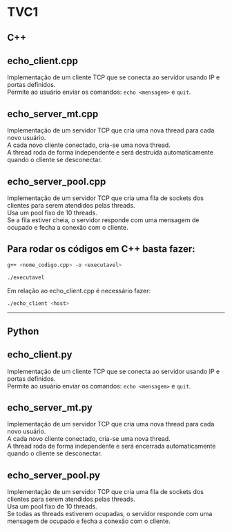 # TVC1

## C++

## echo_client.cpp

Implementação de um cliente TCP que se conecta ao servidor usando IP e portas definidos.  
Permite ao usuário enviar os comandos: `echo <mensagem>` e `quit`.

## echo_server_mt.cpp

Implementação de um servidor TCP que cria uma nova thread para cada novo usuário.  
A cada novo cliente conectado, cria-se uma nova thread.  
A thread roda de forma independente e será destruída automaticamente quando o cliente se desconectar.

## echo_server_pool.cpp

Implementação de um servidor TCP que cria uma fila de sockets dos clientes para serem atendidos pelas threads.  
Usa um pool fixo de 10 threads.  
Se a fila estiver cheia, o servidor responde com uma mensagem de ocupado e fecha a conexão com o cliente.

## Para rodar os códigos em C++ basta fazer:
```bash
g++ <nome_codigo.cpp> -o <executavel>

./executavel
```

Em relação ao echo_client.cpp é necessário fazer:
```bash
./echo_client <host>
```

---

## Python

## echo_client.py

Implementação de um cliente TCP que se conecta ao servidor usando IP e portas definidos.  
Permite ao usuário enviar os comandos: `echo <mensagem>` e `quit`.

## echo_server_mt.py

Implementação de um servidor TCP que cria uma nova thread para cada novo usuário.  
A cada novo cliente conectado, cria-se uma nova thread.  
A thread roda de forma independente e será encerrada automaticamente quando o cliente se desconectar.

## echo_server_pool.py

Implementação de um servidor TCP que cria uma fila de sockets dos clientes para serem atendidos pelas threads.  
Usa um pool fixo de 10 threads.  
Se todas as threads estiverem ocupadas, o servidor responde com uma mensagem de ocupado e fecha a conexão com o cliente.
